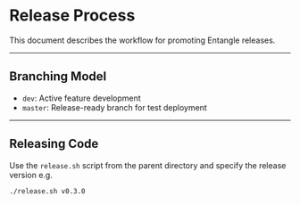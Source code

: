 # Release Process

This document describes the workflow for promoting Entangle releases.

---

## Branching Model

- `dev`: Active feature development
- `master`: Release-ready branch for test deployment

---

## Releasing Code

Use the `release.sh` script from the parent directory and specify the release version e.g.

```bash
./release.sh v0.3.0